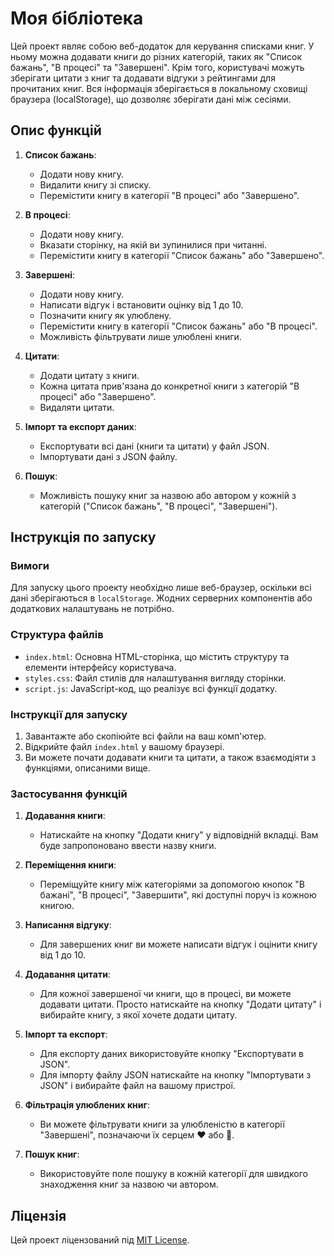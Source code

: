 
# Моя бібліотека

Цей проект являє собою веб-додаток для керування списками книг. У ньому можна додавати книги до різних категорій, таких як "Список бажань", "В процесі" та "Завершені". Крім того, користувачі можуть зберігати цитати з книг та додавати відгуки з рейтингами для прочитаних книг. Вся інформація зберігається в локальному сховищі браузера (localStorage), що дозволяє зберігати дані між сесіями.

## Опис функцій

1. **Список бажань**:
   - Додати нову книгу.
   - Видалити книгу зі списку.
   - Перемістити книгу в категорії "В процесі" або "Завершено".

2. **В процесі**:
   - Додати нову книгу.
   - Вказати сторінку, на якій ви зупинилися при читанні.
   - Перемістити книгу в категорії "Список бажань" або "Завершено".

3. **Завершені**:
   - Додати нову книгу.
   - Написати відгук і встановити оцінку від 1 до 10.
   - Позначити книгу як улюблену.
   - Перемістити книгу в категорії "Список бажань" або "В процесі".
   - Можливість фільтрувати лише улюблені книги.

4. **Цитати**:
   - Додати цитату з книги.
   - Кожна цитата прив'язана до конкретної книги з категорій "В процесі" або "Завершено".
   - Видаляти цитати.

5. **Імпорт та експорт даних**:
   - Експортувати всі дані (книги та цитати) у файл JSON.
   - Імпортувати дані з JSON файлу.

6. **Пошук**:
   - Можливість пошуку книг за назвою або автором у кожній з категорій ("Список бажань", "В процесі", "Завершені").

## Інструкція по запуску

### Вимоги

Для запуску цього проекту необхідно лише веб-браузер, оскільки всі дані зберігаються в `localStorage`. Жодних серверних компонентів або додаткових налаштувань не потрібно.

### Структура файлів

- `index.html`: Основна HTML-сторінка, що містить структуру та елементи інтерфейсу користувача.
- `styles.css`: Файл стилів для налаштування вигляду сторінки.
- `script.js`: JavaScript-код, що реалізує всі функції додатку.
  
### Інструкції для запуску

1. Завантажте або скопіюйте всі файли на ваш комп'ютер.
2. Відкрийте файл `index.html` у вашому браузері.
3. Ви можете почати додавати книги та цитати, а також взаємодіяти з функціями, описаними вище.

### Застосування функцій

1. **Додавання книги**: 
   - Натискайте на кнопку "Додати книгу" у відповідній вкладці. Вам буде запропоновано ввести назву книги.

2. **Переміщення книги**:
   - Переміщуйте книгу між категоріями за допомогою кнопок "В бажані", "В процесі", "Завершити", які доступні поруч із кожною книгою.

3. **Написання відгуку**:
   - Для завершених книг ви можете написати відгук і оцінити книгу від 1 до 10.

4. **Додавання цитати**:
   - Для кожної завершеної чи книги, що в процесі, ви можете додавати цитати. Просто натискайте на кнопку "Додати цитату" і вибирайте книгу, з якої хочете додати цитату.

5. **Імпорт та експорт**:
   - Для експорту даних використовуйте кнопку "Експортувати в JSON".
   - Для імпорту файлу JSON натискайте на кнопку "Імпортувати з JSON" і вибирайте файл на вашому пристрої.

6. **Фільтрація улюблених книг**:
   - Ви можете фільтрувати книги за улюбленістю в категорії "Завершені", позначаючи їх серцем ❤️ або 🤍.

7. **Пошук книг**:
   - Використовуйте поле пошуку в кожній категорії для швидкого знаходження книг за назвою чи автором.

## Ліцензія

Цей проект ліцензований під [MIT License](https://github.com/tosentai/my_library/blob/main/LICENSE).
